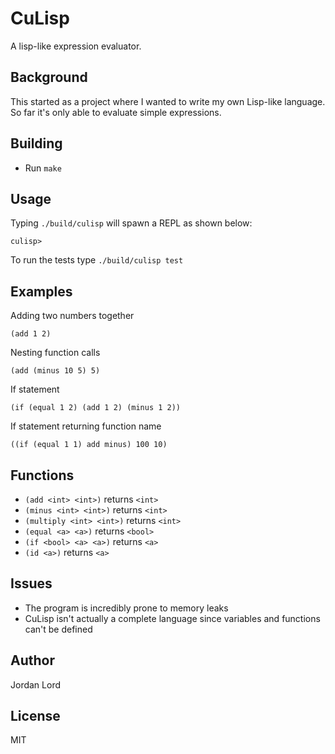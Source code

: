 # CuLisp

A lisp-like expression evaluator.

## Background

This started as a project where I wanted to write my own Lisp-like language. So
far it's only able to evaluate simple expressions.

## Building

- Run `make`

## Usage

Typing `./build/culisp` will spawn a REPL as shown below:

`culisp> `

To run the tests type `./build/culisp test`

## Examples

Adding two numbers together

`(add 1 2)`

Nesting function calls

`(add (minus 10 5) 5)`

If statement

`(if (equal 1 2) (add 1 2) (minus 1 2))`

If statement returning function name

`((if (equal 1 1) add minus) 100 10)`

## Functions

- `(add <int> <int>)` returns `<int>`
- `(minus <int> <int>)` returns `<int>`
- `(multiply <int> <int>)` returns `<int>`
- `(equal <a> <a>)` returns `<bool>`
- `(if <bool> <a> <a>)` returns `<a>`
- `(id <a>)` returns `<a>`

## Issues

- The program is incredibly prone to memory leaks
- CuLisp isn't actually a complete language since variables and functions can't be defined

## Author

Jordan Lord

## License

MIT
